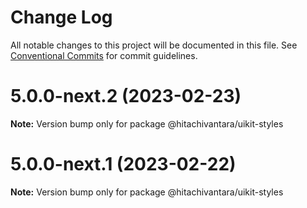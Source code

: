 # Change Log

All notable changes to this project will be documented in this file.
See [Conventional Commits](https://conventionalcommits.org) for commit guidelines.

# 5.0.0-next.2 (2023-02-23)

**Note:** Version bump only for package @hitachivantara/uikit-styles

# 5.0.0-next.1 (2023-02-22)

**Note:** Version bump only for package @hitachivantara/uikit-styles
